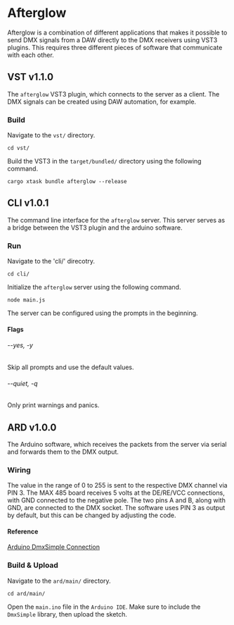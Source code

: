 # Afterglow
Afterglow is a combination of different applications that makes it possible to
send DMX signals from a DAW directly to the DMX receivers using VST3 plugins. 
This requires three different pieces of software that communicate with each other.

## VST v1.1.0
The `afterglow` VST3 plugin, which connects to the server as a client.
The DMX signals can be created using DAW automation, for example.

### Build
Navigate to the `vst/` directory.
```shell
cd vst/
```

Build the VST3 in the `target/bundled/` directory using the following command.
```shell
cargo xtask bundle afterglow --release
```

## CLI v1.0.1
The command line interface for the `afterglow` server.
This server serves as a bridge between the VST3 plugin and the arduino software.

### Run
Navigate to the 'cli/' direcotry.
```shell
cd cli/
```

Initialize the `afterglow` server using the following command.
```shell
node main.js
```

The server can be configured using the prompts in the beginning.

#### Flags
###### --yes, -y
Skip all prompts and use the default values.

###### --quiet, -q
Only print warnings and panics.

## ARD v1.0.0
The Arduino software, which receives the packets from the server via serial and forwards them to the DMX output.

### Wiring
The value in the range of 0 to 255 is sent to the respective DMX channel via PIN 3. The MAX 485 board receives
5 volts at the DE/RE/VCC connections, with GND connected to the negative pole. The two pins A and B, along with
GND, are connected to the DMX socket.
The software uses PIN 3 as output by default, but this can be changed by adjusting the code.
#### Reference
[Arduino DmxSimple Connection](https://www.kreativekiste.de/images/arduino-projekte/DMX/arduino_dmx_dmxsimple_anschluss_tutorial.jpg)


### Build & Upload
Navigate to the `ard/main/` directory.
```shell
cd ard/main/
```

Open the `main.ino` file in the `Arduino IDE`.
Make sure to include the `DmxSimple` library, then upload the sketch.
